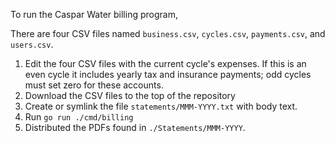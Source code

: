 To run the Caspar Water billing program,

There are four CSV files named `business.csv`, `cycles.csv`, `payments.csv`, and `users.csv`.

1. Edit the four CSV files with the current cycle's expenses.  If this is an even cycle it includes yearly tax and insurance payments; odd cycles must set zero for these accounts.
2. Download the CSV files to the top of the repository
3. Create or symlink the file `statements/MMM-YYYY.txt` with body text.
4. Run `go run ./cmd/billing`
5. Distributed the PDFs found in `./Statements/MMM-YYYY`.
